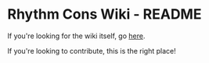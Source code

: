 # Rhythm Cons Wiki - README

If you're looking for the wiki itself, go [here](https://rhythmconswiki.github.io/).

If you're looking to contribute, this is the right place!